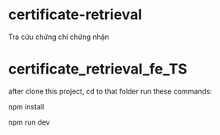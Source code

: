 # certificate-retrieval

Tra cứu chứng chỉ chứng nhận

# certificate_retrieval_fe_TS

after clone this project, cd to that folder
run these commands:

npm install

npm run dev

